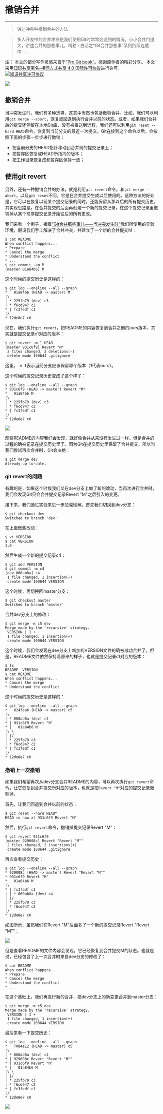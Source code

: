# 撤销合并

---

> 讲述冲各种撤销合并的方法

> 多人开发中的合并冲突是我们使用Git时常常会遇到的情况，小小合并门道大，讲述合并的那些事儿，晴耕 · 白话之“Git合并那些事”系列​持续连载中……

注：
本文的部分写作灵感来自于[“Pro Git book”](https://git-scm.com/book/en/v2)。感谢原作者的精彩分享。
本文采用<a rel="license" href="http://creativecommons.org/licenses/by-sa/4.0/">知识共享署名-相同方式共享 4.0 国际许可协议</a>进行许可。<a rel="license" href="http://creativecommons.org/licenses/by-sa/4.0/"><img alt="知识共享许可协议" style="border-width:0" src="https://i.creativecommons.org/l/by-sa/4.0/80x15.png" /></a>

![](https://morningspace.github.io/assets/images/lab/git/merge-revert.jpg)

## 撤销合并

当冲突发生时，我们有多种选择，这其中当然也包括撤销合并。比如，我们可以利用`git merge --abort`，恢复或回退到执行合并以前的状态。或者，如果我们合并后的提交还停留在本地Git库，没有被推送到远程，我们还可以利用`git reset --hard HEAD`命令，恢复到当前分支的最近一次提交。Git在接到这个命令以后，会按照下面的步骤一步步进行撤销：
* 把当前分支的HEAD指针移动到合并前的提交记录上；
* 把暂存区恢复成HEAD所指向的版本；
* 把工作目录恢复成和暂存区保持一致；

## 使用git revert

另外，还有一种撤销合并的办法，就是利用`git revert`命令。和`git merge --abort`，以及`git reset`不同，它是在合并提交生成以后使用的。这种方法的好处是，它可以在恢复以前某个提交记录的同时，还能保留从那以后的所有提交历史。其实现思路是，在合并提交的后面再创建一个新的提交记录，在这个提交记录里撤销掉从某个前序提交记录开始往后的所有更改。

我们来看一个例子，接着[“Git合并那些事儿——当冲突发生时”](/git-merge-stories-4)我们所使用的实验环境，假设我们手工解决了合并冲突，并建立了一个新的合并提交M：
```shell
$ cat README
When conflict happens...
* Prepare
* Cancel the merge
* Understand the conflict
* ...
$ git commit -am M
[master 01a84b6] M
```

这个时候的提交历史是这样的：
```shell
$ git log --oneline --all --graph
*   01a84b6 (HEAD -> master) M
|\  
| * 225fb79 (dev) c3
| * f6cd947 c2
* | fc3fedf c1
|/  
* 12de8e7 c0
```

现在，我们执行`git revert`，把README的内容恢复到合并之前的ours版本，其实就是提交记录c1对应的版本：
```shell
$ git revert -m 1 HEAD
[master 931c6f9] Revert "M"
 2 files changed, 2 deletions(-)
 delete mode 100644 .gitignore
```

这里，`-m 1`表示当前分支应该保留哪个版本（1代表ours）。

这个时候的提交记录历史变成了这个样子：
```shell
$ git log --oneline --all --graph
* 931c6f9 (HEAD -> master) Revert "M"
*   01a84b6 M
|\  
| * 225fb79 (dev) c3
| * f6cd947 c2
* | fc3fedf c1
|/  
* 12de8e7 c0
```

![](https://morningspace.github.io/assets/images/lab/git/merge-stories-16.png)

观察README的内容我们会发现，就好像合并从来没有发生过一样。但是合并的过程的确被记录在提交历史里了。因为Git在提交历史里保留了合并提交，所以当我们尝试再次合并时，Git会决绝：
```shell
$ git merge dev
Already up-to-date.
```

### git revert的问题

有趣的是，如果这个时候我们又在dev分支上做了新的改动，当再次进行合并时，我们会发现Git只会合并提交记录Revert "M"之后引入的变更。

接下来，我们通过实验来进一步加深理解。首先我们切换到dev分支：

```shell
$ git checkout dev
Switched to branch 'dev'
```

在上面做些改动：
```shell
$ vi VERSION
$ cat VERSION
1.0
```

然后生成一个新的提交记录c4：
```shell
$ git add VERSION
$ git commit -m c4
[dev 060ab8a] c4
 1 file changed, 1 insertion(+)
 create mode 100644 VERSION
```

这个时候，再切换回master分支：
```shell
$ git checkout master
Switched to branch 'master'
```

合并dev分支上的修改：
```shell
$ git merge -m c5 dev
Merge made by the 'recursive' strategy.
 VERSION | 1 +
 1 file changed, 1 insertion(+)
 create mode 100644 VERSION
```

这个时候，我们会发现在dev分支上新加的VERSION文件的确被成功合并了。但是，README文件依然保持着原来的样子，也就是提交记录c1对应的版本：
```shell
$ ls
README	VERSION
$ cat README 
When conflict happens...
* Cancel the merge
* Understand the conflict
```

这个时候的提交历史是这样的：
```shell
$ git log --oneline --all --graph
*   8243ea6 (HEAD -> master) c5
|\  
| * 060ab8a (dev) c4
* | 931c6f9 Revert "M"
* |   01a84b6 M
|\ \  
| |/  
| * 225fb79 c3
| * f6cd947 c2
* | fc3fedf c1
|/  
* 12de8e7 c0
```

### 撤销上一次撤销

如果我们希望再次从dev分支合并README的内容，可以再次执行`git revert`命令，让它恢复到合并提交所对应的版本，也就是把`Revert "M"`对应的提交记录撤销掉。

首先，让我们回退到合并以前的状态：
```shell
$ git reset --hard HEAD^
HEAD is now at 931c6f9 Revert "M"
```

然后，执行`git revert`命令，撤销掉提交记录Revert "M"：
```shell
$ git revert 931c6f9
[master 929008c] Revert "Revert "M""
 2 files changed, 2 insertions(+)
 create mode 100644 .gitignore
```

再次查看提交历史：
```shell
$ git log --oneline --all --graph
* 929008c (HEAD -> master) Revert "Revert "M""
* 931c6f9 Revert "M"
*   01a84b6 M
|\  
* | fc3fedf c1
| | * 060ab8a (dev) c4
| |/  
| * 225fb79 c3
| * f6cd947 c2
|/  
* 12de8e7 c0
```

如图所示，虽然我们在Revert "M"后面多了一个新的提交记录Revert "Revert "M""：

![](https://morningspace.github.io/assets/images/lab/git/merge-stories-17.png)

但是查看README的文件内容会发现，它已经恢复到合并提交M的状态。也就是说，已经包含了上一次合并时来自dev分支的修改了：
```shell
$ cat README 
When conflict happens...
* Prepare
* Cancel the merge
* Understand the conflict
* ...
```

在这个基础上，我们再进行新的合并，把dev分支上的新变更合并到master分支：
```shell
$ git merge -m c5 dev
Merge made by the 'recursive' strategy.
 VERSION | 1 +
 1 file changed, 1 insertion(+)
 create mode 100644 VERSION
```

最后来看一下提交历史：
```shell
$ git log --oneline --all --graph
*   7084e12 (HEAD -> master) c5
|\  
| * 060ab8a (dev) c4
* | 929008c Revert "Revert "M""
* | 931c6f9 Revert "M"
* |   01a84b6 M
|\ \  
| |/  
| * 225fb79 c3
| * f6cd947 c2
* | fc3fedf c1
|/  
* 12de8e7 c0
```

![](https://morningspace.github.io/assets/images/lab/git/merge-stories-18.png)
